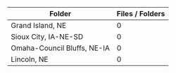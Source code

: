 | Folder                      |   Files / Folders |
|-----------------------------|-------------------|
| Grand Island, NE            |                 0 |
| Sioux City, IA-NE-SD        |                 0 |
| Omaha-Council Bluffs, NE-IA |                 0 |
| Lincoln, NE                 |                 0 |